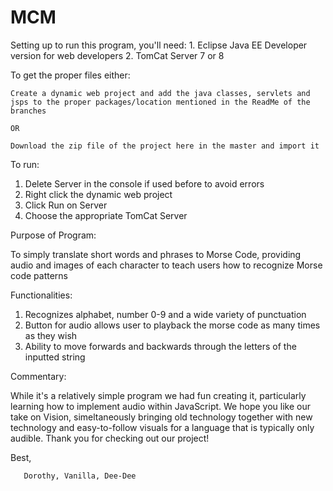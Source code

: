 # MCM
Setting up to run this program, you'll need:
    1.  Eclipse Java EE Developer version for web developers
    2.  TomCat Server 7 or 8
    
To get the proper files either:

    Create a dynamic web project and add the java classes, servlets and jsps to the proper packages/location mentioned in the ReadMe of the branches 
   
    OR 
    
    Download the zip file of the project here in the master and import it
    
To run:

  1.    Delete Server in the console if used before to avoid errors
  2.    Right click the dynamic web project
  3.    Click Run on Server
  4.    Choose the appropriate TomCat Server
  
Purpose of Program:

  To simply translate short words and phrases to Morse Code, providing audio and images of each character to teach users how to recognize Morse code patterns
  
Functionalities:
  1.    Recognizes alphabet, number 0-9 and a wide variety of punctuation
  2.    Button for audio allows user to playback the morse code as many times as they wish
  3.    Ability to move forwards and backwards through the letters of the inputted string
  
Commentary: 

   While it's a relatively simple program we had fun creating it, particularly learning how to implement audio within JavaScript. We hope    you like our take on Vision, simeltaneously bringing old technology together with new technology and easy-to-follow visuals for a          language that is typically only audible. Thank you for checking out our project!
  
  Best, 
  
       Dorothy, Vanilla, Dee-Dee
  
  

